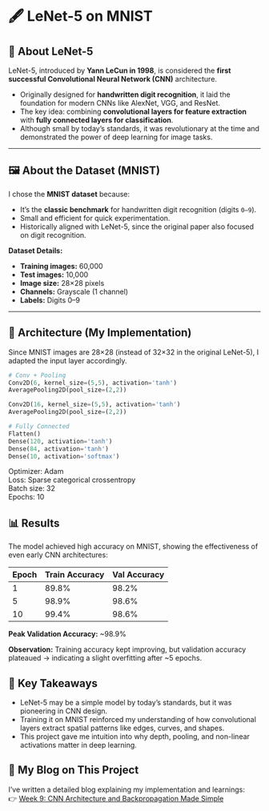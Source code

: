 # 🖋 LeNet-5 on MNIST  

## 📌 About LeNet-5  
LeNet-5, introduced by **Yann LeCun in 1998**, is considered the **first successful Convolutional Neural Network (CNN)** architecture.  
- Originally designed for **handwritten digit recognition**, it laid the foundation for modern CNNs like AlexNet, VGG, and ResNet.  
- The key idea: combining **convolutional layers for feature extraction** with **fully connected layers for classification**.  
- Although small by today’s standards, it was revolutionary at the time and demonstrated the power of deep learning for image tasks.  

---

## 🖼 About the Dataset (MNIST)  
I chose the **MNIST dataset** because:  
- It’s the **classic benchmark** for handwritten digit recognition (digits `0–9`).  
- Small and efficient for quick experimentation.  
- Historically aligned with LeNet-5, since the original paper also focused on digit recognition.  

**Dataset Details:**  
- **Training images:** 60,000  
- **Test images:** 10,000  
- **Image size:** 28×28 pixels  
- **Channels:** Grayscale (1 channel)  
- **Labels:** Digits 0–9  

---

## 🔧 Architecture (My Implementation)  

Since MNIST images are 28×28 (instead of 32×32 in the original LeNet-5), I adapted the input layer accordingly.  

```python
# Conv + Pooling
Conv2D(6, kernel_size=(5,5), activation='tanh')  
AveragePooling2D(pool_size=(2,2))  

Conv2D(16, kernel_size=(5,5), activation='tanh')  
AveragePooling2D(pool_size=(2,2))  

# Fully Connected
Flatten()  
Dense(120, activation='tanh')  
Dense(84, activation='tanh')  
Dense(10, activation='softmax')
```
Optimizer: Adam  
Loss: Sparse categorical crossentropy  
Batch size: 32  
Epochs: 10  

## 📊 Results  

The model achieved high accuracy on MNIST, showing the effectiveness of even early CNN architectures:  

| Epoch | Train Accuracy | Val Accuracy |
|-------|----------------|--------------|
| 1     | 89.8%          | 98.2%        |
| 5     | 98.9%          | 98.6%        |
| 10    | 99.4%          | 98.6%        |

**Peak Validation Accuracy:** ~98.9%  

**Observation:** Training accuracy kept improving, but validation accuracy plateaued → indicating a slight overfitting after ~5 epochs.  

## 🎯 Key Takeaways  

- LeNet-5 may be a simple model by today’s standards, but it was pioneering in CNN design.  
- Training it on MNIST reinforced my understanding of how convolutional layers extract spatial patterns like edges, curves, and shapes.  
- This project gave me intuition into why depth, pooling, and non-linear activations matter in deep learning.  
  

## 📝 My Blog on This Project  

I’ve written a detailed blog explaining my implementation and learnings:  
👉 [Week 9: CNN Architecture and Backpropagation Made Simple](https://medium.com/@divyanshu1331/week-9-cnn-architecture-and-backpropagation-made-simple-e7e11a667c7d)  

